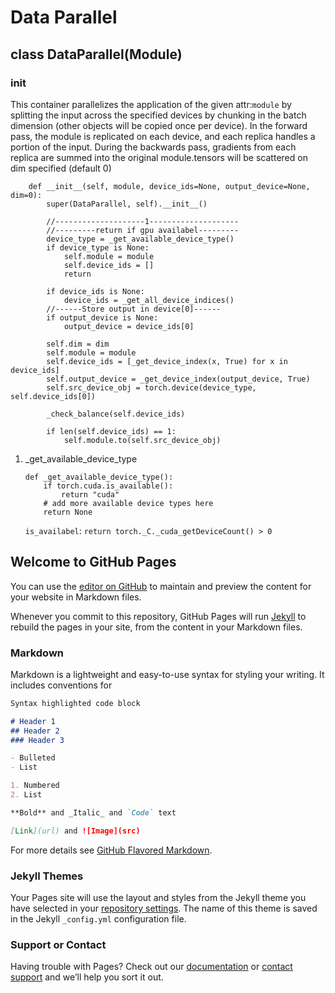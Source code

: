 # Data Parallel

## class DataParallel(Module)

### __init__

 This container parallelizes the application of the given attr:`module` by splitting the input across the specified devices by chunking in the batch dimension (other objects will be copied once per device). In the forward pass, the module is replicated on each device, and each replica handles a portion of the input. During the backwards pass, gradients from each replica are summed into the original module.tensors will be scattered on dim specified (default 0)

```
    def __init__(self, module, device_ids=None, output_device=None, dim=0):
        super(DataParallel, self).__init__()

        //--------------------1--------------------
        //---------return if gpu availabel--------- 
        device_type = _get_available_device_type()
        if device_type is None:
            self.module = module
            self.device_ids = []
            return

        if device_ids is None:
            device_ids = _get_all_device_indices()
        //------Store output in device[0]------
        if output_device is None:
            output_device = device_ids[0]

        self.dim = dim
        self.module = module
        self.device_ids = [_get_device_index(x, True) for x in device_ids]
        self.output_device = _get_device_index(output_device, True)
        self.src_device_obj = torch.device(device_type, self.device_ids[0])

        _check_balance(self.device_ids)

        if len(self.device_ids) == 1:
            self.module.to(self.src_device_obj)
```
1. _get_available_device_type

    ```
    def _get_available_device_type():
        if torch.cuda.is_available():
            return "cuda"
        # add more available device types here
        return None
    ```
    `is_availabel`:
    `return torch._C._cuda_getDeviceCount() > 0`






## Welcome to GitHub Pages

You can use the [editor on GitHub](https://github.com/lalalazy12/LearnPytorch-Parallel/edit/gh-pages/index.md) to maintain and preview the content for your website in Markdown files.

Whenever you commit to this repository, GitHub Pages will run [Jekyll](https://jekyllrb.com/) to rebuild the pages in your site, from the content in your Markdown files.

### Markdown

Markdown is a lightweight and easy-to-use syntax for styling your writing. It includes conventions for

```markdown
Syntax highlighted code block

# Header 1
## Header 2
### Header 3

- Bulleted
- List

1. Numbered
2. List

**Bold** and _Italic_ and `Code` text

[Link](url) and ![Image](src)
```

For more details see [GitHub Flavored Markdown](https://guides.github.com/features/mastering-markdown/).

### Jekyll Themes

Your Pages site will use the layout and styles from the Jekyll theme you have selected in your [repository settings](https://github.com/lalalazy12/LearnPytorch-Parallel/settings/pages). The name of this theme is saved in the Jekyll `_config.yml` configuration file.

### Support or Contact

Having trouble with Pages? Check out our [documentation](https://docs.github.com/categories/github-pages-basics/) or [contact support](https://support.github.com/contact) and we’ll help you sort it out.
